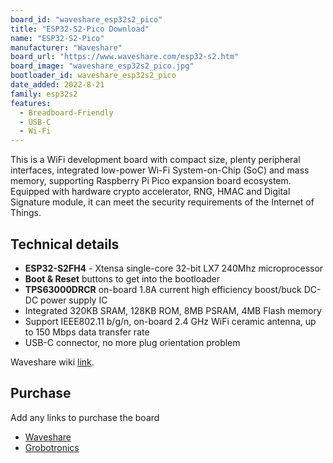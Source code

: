 ```yaml
---
board_id: "waveshare_esp32s2_pico"
title: "ESP32-S2-Pico Download"
name: "ESP32-S2-Pico"
manufacturer: "Waveshare"
board_url: "https://www.waveshare.com/esp32-s2.htm"
board_image: "waveshare_esp32s2_pico.jpg"
bootloader_id: waveshare_esp32s2_pico
date_added: 2022-8-21
family: esp32s2
features:
  - Breadboard-Friendly
  - USB-C
  - Wi-Fi
---
```


This is a WiFi development board with compact size, plenty peripheral interfaces, integrated low-power Wi-Fi System-on-Chip (SoC) and mass memory, supporting Raspberry Pi Pico expansion board ecosystem.
Equipped with hardware crypto accelerator, RNG, HMAC and Digital Signature module, it can meet the security requirements of the Internet of Things.

## Technical details

- **ESP32-S2FH4** - Xtensa single-core 32-bit LX7 240Mhz microprocessor
- **Boot & Reset** buttons to get into the bootloader
- **TPS63000DRCR** on-board 1.8A current high efficiency boost/buck DC-DC power supply IC
- Integrated 320KB SRAM, 128KB ROM, 8MB PSRAM, 4MB Flash memory
- Support IEEE802.11 b/g/n, on-board 2.4 GHz WiFi ceramic antenna, up to 150 Mbps data transfer rate
- USB-C connector, no more plug orientation problem

Waveshare wiki [link](https://www.waveshare.com/wiki/ESP32-S2-Pico).

## Purchase
Add any links to purchase the board
* [Waveshare](https://www.waveshare.com/esp32-s2.htm)
* [Grobotronics](https://grobotronics.com/waveshare-esp32-s2-wifi-development-board.html)
